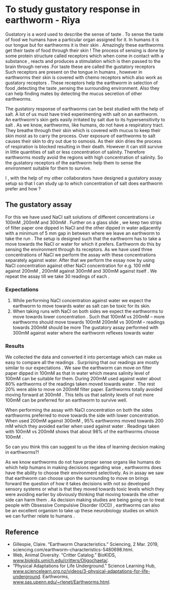 # To study gustatory response in earthworm - Riya

Gustatory is a word used to describe the sense of taste . To sense the taste of food we humans have a  particular organ assigned for it. In humans it is our tongue but for earthworms it is their skin . Amazingly these earthworms get their taste of food through their skin !
The process of sensing is done by some protein structure called receptors which when come in contact with a substance , reacts and produces a stimulation which is then passed to the brain through nerves .For taste these are called the gustatory receptors Such receptors are present on the tongue in humans , however in earthworms their skin is covered with chemo receptors which also work as gustatory receptors . These  receptors help the earthworm in selection of food ,detecting the taste ,sensing the surrounding environment. Also they can help finding mates by detecting the mucus secretion of other earthworms.

The gustatory response of earthworms can be best studied with the help of salt. A lot of us must have tried experimenting with salt on an earthworm. An earthworm's  skin gets easily irritated by salt due to its hypersensitivity to salt . As we know, earthworms, like humans, do not have a respiratory tract. They breathe through their skin which is covered with mucus to keep their skin moist as to carry the process. Over exposure of earthworms to salt causes their skin to dry out due to osmosis. As their skin dries the process of respiration is blocked resulting in their death. However it can still survive in little quantities of salt or less concentration of salinity. Therefore earthworms mostly avoid the regions with high concentration of salinity. So the gustatory receptors of the earthworm help them to sense the environment suitable for them to survive.

I , with the help of my other collaborators have designed a gustatory assay setup so that I can study up  to which concentration of salt does earthworm prefer and how ?

## The gustatory assay

For this we have used NaCl salt solutions of different concentrations i.e 100mM ,200mM and 300mM . Further on a glass slide , we keep two strips of filter paper one dipped  in NaCl and the other dipped in water adjacently with a minimum of 5 mm gap in between where we leave an earthworm to take the run . The setup is designed such that the earthworm has to take a move towards the NaCl or water for which it prefers. Earthworm do this by sensing the environment through its receptors. As we have used three concentrations of NaCl  we perform the assay with these concentrations separately against water. After that we perform the essay now by using NaCl concentration against other NaCl concentration for e.g. 100 mM against 200mM , 200mM against 300mM and 300mM against itself . We repeat the assay till we take 30 readings of each . 

### Expectations

1. While performing NaCl concentration against water we expect the earthworm to move towards water as salt can be toxic for its skin.
2. When taking runs with NaCl on both sides we expect the earthworms to move towards lower concentration . Such that
100mM vs 200mM – more earthworms should move towards  100mM
200mM vs 300mM –  readings towards 200mM should be more 
The gustatory  assay performed with 300mM against water where the earthworm reflexes towards water 

### Results

We collected the data and converted it into percentage which can make us easy to compare all the readings . Surprising that our readings are mostly similar to our expectations .  We saw the earthworm can move on filter paper dipped in 100mM as that in water which means salinity level of 100mM can be suitable for them. During  200mM used  against water  about 80% earthworms of the readings taken moved towards water . The rest 20% were able to  move on 200mM filter paper. Earthworms totally avoided moving forward at 300mM . This tells us that salinity levels of not more  100mM can be preferred for an earthworm to survive  well. 

When performing the assay with NaCl concentration on both the sides earthworms preferred to move  towards the side with lower concentration. When used 200mM against 300mM , 95% earthworms moved towards 200 mM   which they avoided earlier when used against water . Readings taken with 100mM vs 200mM shows that about 98% of the earthworms choose 100mM .

So can you think  this can suggest to us the idea of  learning decision making in earthworms?!

As we know earthworms do not have proper  sense organs like humans do  which help humans in making decisions regarding wise , earthworms  does have the ability to choose their environment selectively. As in assay we saw that earthworm can choose upon the surrounding to move on brings forward the question of how it takes decisions  with not so developed sensory systems or what is that they moved towards toxic levels which they were avoiding earlier by obviously thinking that moving towards the other side can harm them .  As decision making studies are being going on to treat  people with Obsessive Compulsive Disorder (OCD) , earthworms can also be an excellent organism to take up these neurobiology studies on which we can further relate to humans .

## Reference

- Gillespie, Claire. “Earthworm Characteristics.” Sciencing, 2 Mar. 2019, sciencing.com/earthworm-characteristics-5480698.html.
- Web, Animal Diversity. “Critter Catalog.” BioKIDS, www.biokids.umich.edu/critters/Oligochaeta/.
- “Physical Adaptations for Life Underground.” Science Learning Hub, www.sciencelearn.org.nz/videos/3-physical-adaptations-for-life-underground.
Earthworms, www.sas.upenn.edu/~rlenet/Earthworms.html.
